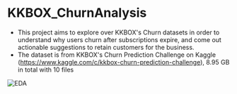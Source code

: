 # KKBOX_ChurnAnalysis

- This project aims to explore over KKBOX's Churn datasets in order to understand why users churn after subscriptions expire, and come out actionable suggestions to retain customers for the business. 
- The dataset is from KKBOX's Churn Prediction Challenge on Kaggle (https://www.kaggle.com/c/kkbox-churn-prediction-challenge), 8.95 GB in total with 10 files

![EDA](https://drive.google.com/file/d/1O5oHwVbM86a1CBXaWmbIg_dLTY3auVsq/view?usp=sharing)

